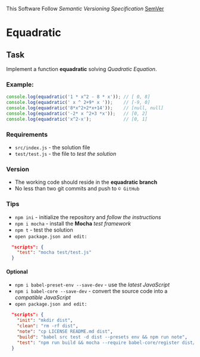 This Software Follow *Semantic Versioning Specification* [SemVer](http://semver.org/)

# Equadratic

## Task
Implement a function **equadratic** solving *Quadratic Equation*.


### Example:
```js
console.log(equadratic('1 * x^2 - 8 * x')); // [ 0, 8] 
console.log(equadratic(' x ^ 2+9* x '));    // [-9, 0]
console.log(equadratic('8*x^2+2*x+14'));    // [null, null]
console.log(equadratic('-2* x ^2+3 *x'));   // [0, 2]
console.log(equadratic('x^2-x');            // [0, 1]
```


### Requirements
* `src/index.js` - the solution file
* `test/test.js` - the file to *test the solution*

### Version
* The working code should reside in the **equadratic branch**
* No less than two git commits and push to `© GitHub`

### Tips
* `npm ini`     - initialize the repository and *follow the instructions*
* `npm i mocha` - install the **Mocha** *test framework*
* `npm t`       - test the solution
* `open package.json and edit:`
```json
  "scripts": {
    "test": "mocha test/test.js"
  }
```

#### Optional
* `npm i babel-preset-env --save-dev` - use the *latest JavaScript*
* `npm i babel-core --save-dev`       - convert the source code into a *compatible JavaScript*
* `open package.json and edit:`
```json
  "scripts": {
    "init": "mkdir dist",
    "clean": "rm -rf dist",
    "note": "cp LICENSE README.md dist",
    "build": "babel src test -d dist --presets env && npm run note",
    "test": "npm run build && mocha --require babel-core/register dist/test.js"
  }
```
